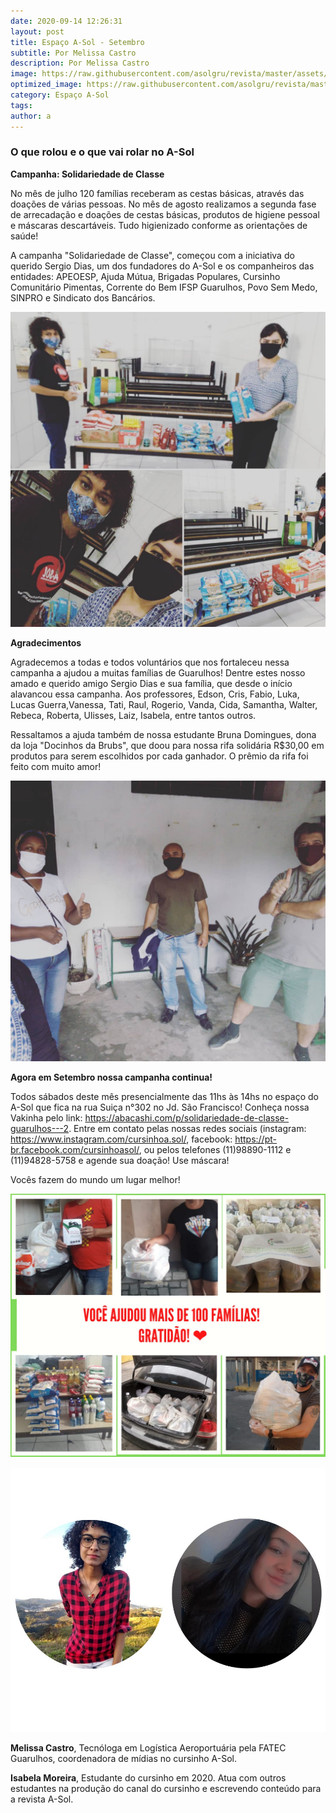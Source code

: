 ```yaml
---
date: 2020-09-14 12:26:31
layout: post
title: Espaço A-Sol - Setembro
subtitle: Por Melissa Castro
description: Por Melissa Castro
image: https://raw.githubusercontent.com/asolgru/revista/master/assets/img/outros/ed1/10.jpeg
optimized_image: https://raw.githubusercontent.com/asolgru/revista/master/assets/img/outros/ed1/10.jpeg
category: Espaço A-Sol
tags:
author: a
---
```


<h3>O que rolou e o que vai rolar no A-Sol</h3>

**Campanha: Solidariedade de Classe**

No mês de julho 120 famílias receberam as cestas básicas, através das doações de várias pessoas.
No mês de agosto realizamos a segunda fase de arrecadação e doações de cestas básicas, produtos de higiene pessoal e máscaras descartáveis. Tudo higienizado conforme as orientações de saúde!

A campanha  "Solidariedade de Classe", começou com a iniciativa do querido Sergio Dias, um dos fundadores do A-Sol e os companheiros das entidades: APEOESP, Ajuda Mútua, Brigadas Populares, Cursinho Comunitário Pimentas, Corrente do Bem IFSP Guarulhos, Povo Sem Medo, SINPRO e Sindicato dos Bancários.

![asol](https://raw.githubusercontent.com/asolgru/revista/master/assets/img/outros/ed1/9.jpeg "asol")

**Agradecimentos**
    
Agradecemos a todas e todos voluntários que nos fortaleceu nessa campanha a ajudou a muitas famílias de Guarulhos!
Dentre estes nosso amado e querido amigo Sergio Dias e sua família, que desde o início alavancou essa campanha.
Aos professores, Edson, Cris, Fabio, Luka, Lucas Guerra,Vanessa, Tati, Raul, Rogerio, Vanda, Cida, Samantha, Walter, Rebeca, Roberta, Ulisses, Laiz, Isabela, entre tantos outros.

Ressaltamos a ajuda também de nossa estudante Bruna Domingues, dona da loja "Docinhos da Brubs", que doou para nossa rifa solidária R$30,00 em produtos para serem escolhidos por cada ganhador. O prêmio da rifa foi feito com muito amor!

![asol](https://raw.githubusercontent.com/asolgru/revista/master/assets/img/outros/ed1/11.jpeg "asol")

**Agora em Setembro nossa campanha continua!**

Todos sábados deste mês presencialmente das 11hs às 14hs no espaço do A-Sol que fica na rua Suiça n°302 no Jd. São Francisco! 
Conheça nossa Vakinha pelo link: https://abacashi.com/p/solidariedade-de-classe-guarulhos---2. 
Entre em contato pelas nossas redes sociais (instagram: https://www.instagram.com/cursinhoa.sol/, facebook: https://pt-br.facebook.com/cursinhoasol/, ou pelos telefones (11)98890-1112 e (11)94828-5758 e agende sua doação! Use máscara!


Vocês fazem do mundo um lugar melhor!

![asol](https://raw.githubusercontent.com/asolgru/revista/master/assets/img/outros/ed1/13.jpeg "asol")


![Autores](https://raw.githubusercontent.com/asolgru/revista/master/assets/img/uploads/melissabela.jpeg "Autores")


**Melissa Castro**, Tecnóloga em Logística Aeroportuária pela FATEC Guarulhos, coordenadora de mídias no cursinho A-Sol.

**Isabela Moreira**, Estudante do cursinho em 2020. Atua com outros estudantes na produção do canal do cursinho e escrevendo conteúdo para a revista A-Sol.
